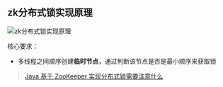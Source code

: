 ## zk分布式锁实现原理
![zk分布式锁实现原理](https://s9.51cto.com/oss/202301/12/38d2e2933a9705719f4271ff75c1190e2fe28f.png)

核心要求：
- 多线程之间顺序创建**临时节点**，通过判断该节点是否是最小顺序来获取锁

> [Java 基于 ZooKeeper 实现分布式锁需要注意什么](https://www.lenshood.dev/2020/03/25/zk-distributed-lock/)
